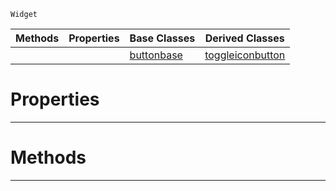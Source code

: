  `Widget`

|Methods|Properties|Base Classes|Derived Classes|
|---|---|---|---|
| | |[buttonbase](https://github.com/PlasmaEngine/PlasmaDocs/blob/master/code_reference/class_reference/buttonbase.markdown)|[toggleiconbutton](https://github.com/PlasmaEngine/PlasmaDocs/blob/master/code_reference/class_reference/toggleiconbutton.markdown)|


 #  Properties


---  
 #  Methods


---  
 

 